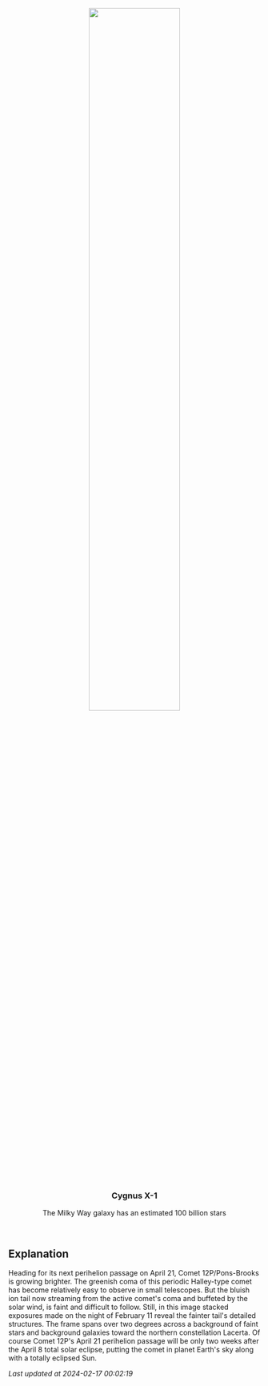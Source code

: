 <p align='center'>
    <img src='https://apod.nasa.gov/apod/image/2402/12P_Pons_Brooks_2024_02_11_185335PST_JuneLake_DEBartlett800.jpg' width='60%' />
    <h3 align="center">Cygnus X-1</h3>
    <p align="center">The Milky Way galaxy has an estimated 100 billion stars</p>
</p>
<br/>

Explanation
--
Heading for its next perihelion passage on April 21, Comet 12P/Pons-Brooks is growing brighter. The greenish coma of this periodic Halley-type comet has become relatively easy to observe in small telescopes. But the bluish ion tail now streaming from the active comet's coma and buffeted by the solar wind, is faint and difficult to follow. Still, in this image stacked exposures made on the night of February 11 reveal the fainter tail's detailed structures. The frame spans over two degrees across a background of faint stars and background galaxies toward the northern constellation Lacerta. Of course Comet 12P's April 21 perihelion passage will be only two weeks after the April 8 total solar eclipse, putting the comet in planet Earth's sky along with a totally eclipsed Sun.


*Last updated at 2024-02-17 00:02:19*
